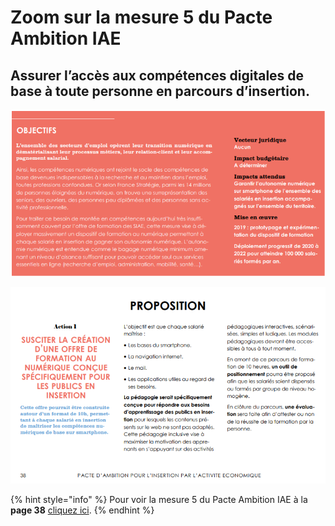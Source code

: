 # Zoom sur la mesure 5 du Pacte Ambition IAE

## Assurer l’accès aux compétences digitales de base à toute personne en parcours d’insertion.

![Extrait du Pacte Ambition IAE page 38](../../.gitbook/assets/image%20%289%29.png)

![](../../.gitbook/assets/image%20%2810%29.png)

{% hint style="info" %}
Pour voir la mesure 5 du Pacte Ambition IAE à la **page 38** [cliquez ici](https://travail-emploi.gouv.fr/IMG/pdf/pacte_d_ambition___insertion_par_l_activite_economique.pdf).
{% endhint %}



